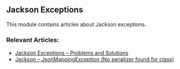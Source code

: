 ## Jackson Exceptions

This module contains articles about Jackson exceptions.

### Relevant Articles: 
- [Jackson Exceptions – Problems and Solutions](https://www.surya.com/jackson-exception)
- [Jackson – JsonMappingException (No serializer found for class)](https://www.surya.com/jackson-jsonmappingexception)
